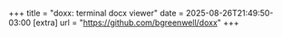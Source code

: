 +++
title = "doxx: terminal docx viewer"
date = 2025-08-26T21:49:50-03:00
[extra]
url = "https://github.com/bgreenwell/doxx"
+++
